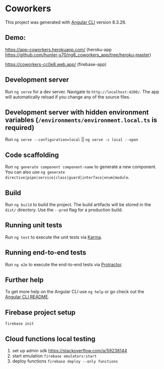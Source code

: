 # Coworkers

This project was generated with [Angular CLI](https://github.com/angular/angular-cli) version 8.3.26.

## Demo: 

https://app-coworkers.herokuapp.com/ (heroku-app https://github.com/hunter-s70/ng8_coworkers_app/tree/heroku-master)

https://coworkers-cc0e8.web.app/ (firebase-app)

## Development server

Run `ng serve` for a dev server. Navigate to `http://localhost:4200/`. The app will automatically reload if you change any of the source files.

## Development server with hidden environment variables (`/environments/environment.local.ts` is required)

Run `ng serve --configuration=local` || `ng serve -c local --open`

## Code scaffolding

Run `ng generate component component-name` to generate a new component. You can also use `ng generate directive|pipe|service|class|guard|interface|enum|module`.

## Build

Run `ng build` to build the project. The build artifacts will be stored in the `dist/` directory. Use the `--prod` flag for a production build.

## Running unit tests

Run `ng test` to execute the unit tests via [Karma](https://karma-runner.github.io).

## Running end-to-end tests

Run `ng e2e` to execute the end-to-end tests via [Protractor](http://www.protractortest.org/).

## Further help

To get more help on the Angular CLI use `ng help` or go check out the [Angular CLI README](https://github.com/angular/angular-cli/blob/master/README.md).

## Firebase project setup
`firebase init`

## Cloud functions local testing

1. set up admin sdk https://stackoverflow.com/a/59238144
2. start emulation `firebase emulators:start`
3. deploy functions `firebase deploy --only functions`
